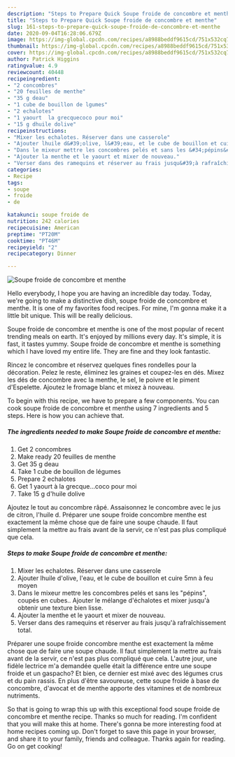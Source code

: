 ```yaml
---
description: "Steps to Prepare Quick Soupe froide de concombre et menthe"
title: "Steps to Prepare Quick Soupe froide de concombre et menthe"
slug: 161-steps-to-prepare-quick-soupe-froide-de-concombre-et-menthe
date: 2020-09-04T16:28:06.679Z
image: https://img-global.cpcdn.com/recipes/a8988beddf9615cd/751x532cq70/soupe-froide-de-concombre-et-menthe-photo-principale-de-la-recette.jpg
thumbnail: https://img-global.cpcdn.com/recipes/a8988beddf9615cd/751x532cq70/soupe-froide-de-concombre-et-menthe-photo-principale-de-la-recette.jpg
cover: https://img-global.cpcdn.com/recipes/a8988beddf9615cd/751x532cq70/soupe-froide-de-concombre-et-menthe-photo-principale-de-la-recette.jpg
author: Patrick Higgins
ratingvalue: 4.9
reviewcount: 40448
recipeingredient:
- "2 concombres"
- "20 feuilles de menthe"
- "35 g deau"
- "1 cube de bouillon de lgumes"
- "2 echalotes"
- "1 yaourt  la grecquecoco pour moi"
- "15 g dhuile dolive"
recipeinstructions:
- "Mixer les echalotes. Réserver dans une casserole"
- "Ajouter lhuile d&#39;olive, l&#39;eau, et le cube de bouillon et cuire 5mn à feu moyen"
- "Dans le mixeur mettre les concombres pelés et sans les &#34;pépins&#34;, coupés en cubes.. Ajouter le mélange d&#39;échalotes et mixer jusqu&#39;à obtenir une texture bien lisse."
- "Ajouter la menthe et le yaourt et mixer de nouveau."
- "Verser dans des ramequins et réserver au frais jusqu&#39;à rafraîchissement total."
categories:
- Recipe
tags:
- soupe
- froide
- de

katakunci: soupe froide de 
nutrition: 242 calories
recipecuisine: American
preptime: "PT20M"
cooktime: "PT46M"
recipeyield: "2"
recipecategory: Dinner

---
```



![Soupe froide de concombre et menthe](https://img-global.cpcdn.com/recipes/a8988beddf9615cd/751x532cq70/soupe-froide-de-concombre-et-menthe-photo-principale-de-la-recette.jpg)

Hello everybody, I hope you are having an incredible day today. Today, we're going to make a distinctive dish, soupe froide de concombre et menthe. It is one of my favorites food recipes. For mine, I'm gonna make it a little bit unique. This will be really delicious.

Soupe froide de concombre et menthe is one of the most popular of recent trending meals on earth. It's enjoyed by millions every day. It's simple, it is fast, it tastes yummy. Soupe froide de concombre et menthe is something which I have loved my entire life. They are fine and they look fantastic.

Rincez le concombre et réservez quelques fines rondelles pour la décoration. Pelez le reste, éliminez les graines et coupez-les en dés. Mixez les dés de concombre avec la menthe, le sel, le poivre et le piment d&#39;Espelette. Ajoutez le fromage blanc et mixez à nouveau.


To begin with this recipe, we have to prepare a few components. You can cook soupe froide de concombre et menthe using 7 ingredients and 5 steps. Here is how you can achieve that.

<!--inarticleads1-->

##### The ingredients needed to make Soupe froide de concombre et menthe:

1. Get 2 concombres
1. Make ready 20 feuilles de menthe
1. Get 35 g deau
1. Take 1 cube de bouillon de légumes
1. Prepare 2 echalotes
1. Get 1 yaourt à la grecque...coco pour moi
1. Take 15 g d&#39;huile dolive


Ajoutez le tout au concombre râpé. Assaisonnez le concombre avec le jus de citron, l&#39;huile d. Préparer une soupe froide concombre menthe est exactement la même chose que de faire une soupe chaude. Il faut simplement la mettre au frais avant de la servir, ce n&#39;est pas plus compliqué que cela. 

<!--inarticleads2-->

##### Steps to make Soupe froide de concombre et menthe:

1. Mixer les echalotes. Réserver dans une casserole
1. Ajouter lhuile d&#39;olive, l&#39;eau, et le cube de bouillon et cuire 5mn à feu moyen
1. Dans le mixeur mettre les concombres pelés et sans les &#34;pépins&#34;, coupés en cubes.. Ajouter le mélange d&#39;échalotes et mixer jusqu&#39;à obtenir une texture bien lisse.
1. Ajouter la menthe et le yaourt et mixer de nouveau.
1. Verser dans des ramequins et réserver au frais jusqu&#39;à rafraîchissement total.


Préparer une soupe froide concombre menthe est exactement la même chose que de faire une soupe chaude. Il faut simplement la mettre au frais avant de la servir, ce n&#39;est pas plus compliqué que cela. L&#39;autre jour, une fidèle lectrice m&#39;a demandée quelle était la différence entre une soupe froide et un gaspacho? Et bien, ce dernier est mixé avec des légumes crus et du pain rassis. En plus d&#39;être savoureuse, cette soupe froide à base de concombre, d&#39;avocat et de menthe apporte des vitamines et de nombreux nutriments. 

So that is going to wrap this up with this exceptional food soupe froide de concombre et menthe recipe. Thanks so much for reading. I'm confident that you will make this at home. There's gonna be more interesting food at home recipes coming up. Don't forget to save this page in your browser, and share it to your family, friends and colleague. Thanks again for reading. Go on get cooking!
